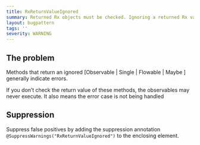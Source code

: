 ```yaml
---
title: RxReturnValueIgnored
summary: Returned Rx objects must be checked. Ignoring a returned Rx value means it is never scheduled for execution
layout: bugpattern
tags: ''
severity: WARNING
---
```


<!--
*** AUTO-GENERATED, DO NOT MODIFY ***
To make changes, edit the @BugPattern annotation or the explanation in docs/bugpattern.
-->


## The problem
Methods that return an ignored [Observable | Single | Flowable | Maybe ] generally indicate errors.

If you don’t check the return value of these methods, the observables may never execute. It also means the error case is not being handled

## Suppression
Suppress false positives by adding the suppression annotation `@SuppressWarnings("RxReturnValueIgnored")` to the enclosing element.
